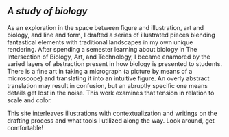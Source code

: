 ## *A study of biology* 

As an exploration in the space between figure and illustration, art and biology, and line and form, I drafted a series of illustrated pieces blending fantastical elements with traditional landscapes in my own unique rendering. After spending a semester learning about biology in The Intersection of Biology, Art, and Technology, I became enamored by the varied layers of abstraction present in how biology is presented to students. There is a fine art in taking a micrograph (a picture by means of a microscope) and translating it into an intuitive figure. An overly abstract translation may result in confusion, but an abruptly specific one means details get lost in the noise. This work examines that tension in relation to scale and color.

This site interleaves illustrations with contextualization and writings on the drafting process and what tools I utilized along the way. Look around, get comfortable!